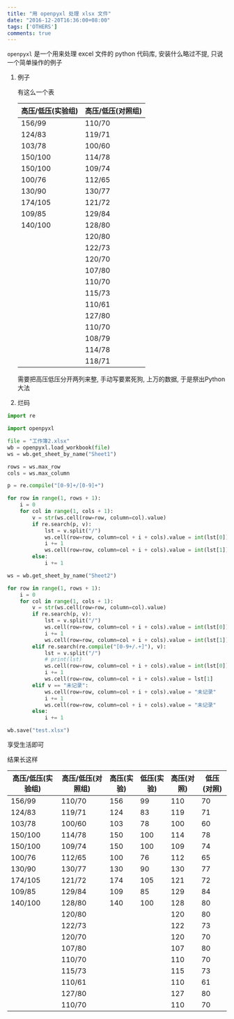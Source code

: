 ```yaml
---
title: "用 openpyxl 处理 xlsx 文件"
date: "2016-12-20T16:36:00+08:00"
tags: ['OTHERS']
comments: true
---
```



`openpyxl` 是一个用来处理 excel 文件的 python 代码库, 安装什么略过不提, 只说一个简单操作的例子

1. 例子

   有这么一个表

   | 高压/低压(实验组) | 高压/低压(对照组) |
   | ---------- | ---------- |
   | 156/99     | 110/70     |
   | 124/83     | 119/71     |
   | 103/78     | 100/60     |
   | 150/100    | 114/78     |
   | 150/100    | 109/74     |
   | 100/76     | 112/65     |
   | 130/90     | 130/77     |
   | 174/105    | 121/72     |
   | 109/85     | 129/84     |
   | 140/100    | 128/80     |
   |            | 120/80     |
   |            | 122/73     |
   |            | 120/70     |
   |            | 107/80     |
   |            | 110/70     |
   |            | 115/73     |
   |            | 110/61     |
   |            | 127/80     |
   |            | 110/70     |
   |            | 108/79     |
   |            | 114/78     |
   |            | 118/71     |

   需要把高压低压分开两列来整, 手动写要累死狗, 上万的数据, 于是祭出Python大法

2. 烂码

```python
import re

import openpyxl

file = "工作簿2.xlsx"
wb = openpyxl.load_workbook(file)
ws = wb.get_sheet_by_name("Sheet1")

rows = ws.max_row
cols = ws.max_column

p = re.compile("[0-9]+/[0-9]+")

for row in range(1, rows + 1):
    i = 0
    for col in range(1, cols + 1):
        v = str(ws.cell(row=row, column=col).value)
        if re.search(p, v):
            lst = v.split("/")
            ws.cell(row=row, column=col + i + cols).value = int(lst[0])
            i += 1
            ws.cell(row=row, column=col + i + cols).value = int(lst[1])
        else:
            i += 1

ws = wb.get_sheet_by_name("Sheet2")

for row in range(1, rows + 1):
    i = 0
    for col in range(1, cols + 1):
        v = str(ws.cell(row=row, column=col).value)
        if re.search(p, v):
            lst = v.split("/")
            ws.cell(row=row, column=col + i + cols).value = int(lst[0])
            i += 1
            ws.cell(row=row, column=col + i + cols).value = int(lst[1])
        elif re.search(re.compile("[0-9+/.+]"), v):
            lst = v.split("/")
            # print(lst)
            ws.cell(row=row, column=col + i + cols).value = int(lst[0])
            i += 1
            ws.cell(row=row, column=col + i + cols).value = lst[1]
        elif v == "未记录":
            ws.cell(row=row, column=col + i + cols).value = "未记录"
            i += 1
            ws.cell(row=row, column=col + i + cols).value = "未记录"
        else:
            i += 1

wb.save("test.xlsx")

```

享受生活即可

结果长这样

| 高压/低压(实验组) | 高压/低压(对照组) | 高压(实验) | 低压(实验) | 高压(对照) | 低压(对照) |
| ---------- | ---------- | ------ | ------ | ------ | ------ |
| 156/99     | 110/70     | 156    | 99     | 110    | 70     |
| 124/83     | 119/71     | 124    | 83     | 119    | 71     |
| 103/78     | 100/60     | 103    | 78     | 100    | 60     |
| 150/100    | 114/78     | 150    | 100    | 114    | 78     |
| 150/100    | 109/74     | 150    | 100    | 109    | 74     |
| 100/76     | 112/65     | 100    | 76     | 112    | 65     |
| 130/90     | 130/77     | 130    | 90     | 130    | 77     |
| 174/105    | 121/72     | 174    | 105    | 121    | 72     |
| 109/85     | 129/84     | 109    | 85     | 129    | 84     |
| 140/100    | 128/80     | 140    | 100    | 128    | 80     |
|            | 120/80     |        |        | 120    | 80     |
|            | 122/73     |        |        | 122    | 73     |
|            | 120/70     |        |        | 120    | 70     |
|            | 107/80     |        |        | 107    | 80     |
|            | 110/70     |        |        | 110    | 70     |
|            | 115/73     |        |        | 115    | 73     |
|            | 110/61     |        |        | 110    | 61     |
|            | 127/80     |        |        | 127    | 80     |
|            | 110/70     |        |        | 110    | 70     |

